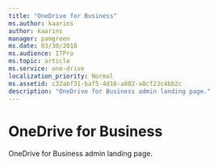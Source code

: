 ```yaml
---
title: "OneDrive for Business"
ms.author: kaarins
author: kaarins
manager: pamgreen
ms.date: 03/30/2018
ms.audience: ITPro
ms.topic: article
ms.service: one-drive
localization_priority: Normal
ms.assetid: c32abf31-baf5-4d10-a802-a0cf23c4bb2c
description: "OneDrive for Business admin landing page."
---
```


# OneDrive for Business

OneDrive for Business admin landing page.
  

